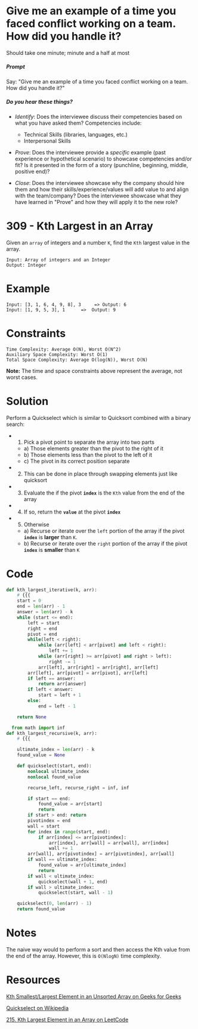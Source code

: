 # Give me an example of a time you faced conflict working on a team. How did you handle it?

Should take one minute; minute and a half at most

##### Prompt

Say: "Give me an example of a time you faced conflict working on a team. How did you handle it?"

##### Do you hear these things?

- *Identify*: Does the interviewee discuss their competencies based on what you have asked them? Competencies include:
   - Technical Skills (libraries, languages, etc.)
   - Interpersonal Skills  


- *Prove*: Does the interviewee provide a _specific_ example (past experience or hypothetical scenario)  to showcase competencies and/or fit? Is it presented in the form of a story (punchline, beginning, middle, positive end)?


- *Close*: Does the interviewee showcase why the company should hire them and how their skills/experience/values will add value to and align with the team/company? Does the interviewee showcase what they have learned in "Prove" and how they will apply it to the new role?

# 309 - Kth Largest in an Array

Given an `array` of integers and a number `K`, find the `Kth` largest value in the array.
```
Input: Array of integers and an Integer
Output: Integer
```

# Example
```
Input: [3, 1, 6, 4, 9, 8], 3     =>	Output: 6
Input: [1, 9, 5, 3], 1		=>	Output: 9
```
# Constraints
```
Time Complexity: Average O(N), Worst O(N^2)
Auxiliary Space Complexity: Worst O(1)
Total Space Complexity: Average O(log(N)), Worst O(N)
```

**Note:** The time and space constraints above represent the average, not worst cases.

# Solution

Perform a Quickselect which is similar to Quicksort combined with a binary search:

* 1) Pick a pivot point to separate the array into two parts
  * a) Those elements greater than the pivot to the right of it
  * b) Those elements less than the pivot to the left of it
  * c) The pivot in its correct position separate
* 2) This can be done in place through swapping elements just like quicksort

* 3) Evaluate the if the pivot **`index`** is the `Kth` value from the end of the array
* 4) If so, return the **`value`** at the pivot **`index`**
* 5) Otherwise
  * a) Recurse or iterate over the `left` portion of the array if the pivot **`index`** is **larger** than `K`.
  * b) Recurse or iterate over the `right` portion of the array if the pivot **`index`** is **smaller** than `K`


# Code
```python
def kth_largest_iterative(k, arr):
    # {{{
    start = 0
    end = len(arr) - 1
    answer = len(arr) - k
    while (start <= end):
        left = start
        right = end
        pivot = end
        while(left < right):
            while (arr[left] < arr[pivot] and left < right):
                left += 1
            while (arr[right] >= arr[pivot] and right > left):
                right -= 1
            arr[left], arr[right] = arr[right], arr[left]
        arr[left], arr[pivot] = arr[pivot], arr[left]
        if left == answer:
            return arr[answer]
        if left < answer:
            start = left + 1
        else:
            end = left - 1

    return None

  from math import inf
def kth_largest_recursive(k, arr):
    # {{{

    ultimate_index = len(arr) - k
    found_value = None

    def quickselect(start, end):
        nonlocal ultimate_index
        nonlocal found_value

        recurse_left, recurse_right = inf, inf

        if start == end:
            found_value = arr[start]
            return
        if start > end: return
        pivotindex = end
        wall = start
        for index in range(start, end):
            if arr[index] <= arr[pivotindex]:
                arr[index], arr[wall] = arr[wall], arr[index]
                wall += 1
        arr[wall], arr[pivotindex] = arr[pivotindex], arr[wall]
        if wall == ultimate_index:
            found_value = arr[ultimate_index]
            return
        if wall < ultimate_index:
            quickselect(wall + 1, end)
        if wall > ultimate_index:
            quickselect(start, wall - 1)

    quickselect(0, len(arr) - 1)
    return found_value

```

# Notes

The naive way would to perform a sort and then access the Kth value from the end of the array. However, this is `O(NlogN)` time complexity.

# Resources

[Kth Smallest/Largest Element in an Unsorted Array on Geeks for Geeks](http://www.geeksforgeeks.org/kth-smallestlargest-element-unsorted-array/)

[Quickselect on Wikipedia](https://en.wikipedia.org/wiki/Quickselect)

[215. Kth Largest Element in an Array on LeetCode](https://leetcode.com/problems/kth-largest-element-in-an-array/)
